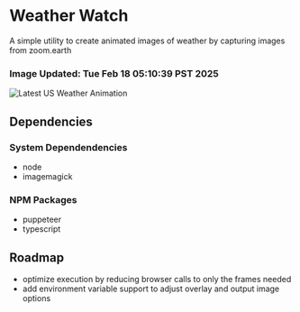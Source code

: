 # Weather Watch

A simple utility to create animated images of weather by capturing images from zoom.earth

### Image Updated: Tue Feb 18 05:10:39 PST 2025

![Latest US Weather Animation](animations/2025-02-18.webp)

## Dependencies
### System Dependendencies
* node
* imagemagick
### NPM Packages
* puppeteer
* typescript

## Roadmap
* optimize execution by reducing browser calls to only the frames needed
* add environment variable support to adjust overlay and output image options
